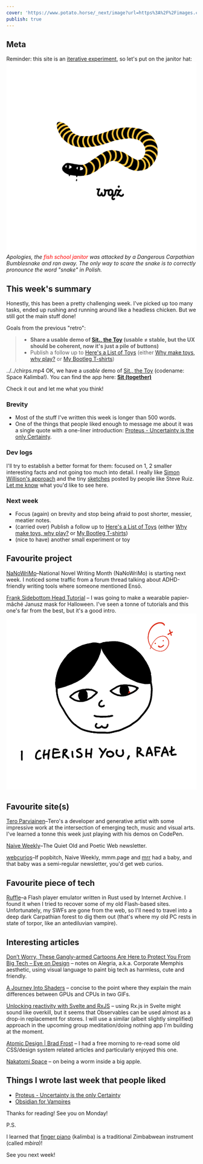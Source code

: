 ```yaml
---
cover: 'https://www.potato.horse/_next/image?url=https%3A%2F%2Fimages.ctfassets.net%2Fhyylafu4fjks%2F5k31qKHIgIyc4e58n7rgnc%2Fd44fa1feafea819ef03bfe228625aa98%2FUntitled_Artwork_13.png&w=3840&q=75'
publish: true
---
```

## Meta

Reminder: this site is an [iterative experiment](<../../../111>), so let's put on the janitor hat:
![318](../../dangerous-galician-snake.webp)
*Apologies, the <span style="color: red">fish school janitor</span> was attacked by a Dangerous Carpathian Bumblesnake and ran away. The only way to scare the snake is to correctly pronounce the word "snake" in Polish.*

## This week's summary

Honestly, this has been a pretty challenging week. I've picked up too many tasks, ended up rushing and running around like a headless chicken. But we still got the main stuff done!

Goals from the previous "retro":

> - **Share a usable demo of [Sit., the Toy](<../../../Sit., (together)>) (usable ≠ stable, but the UX should be coherent, now it's just a pile of buttons)**
> - Publish a follow up to [Here's a List of Toys](<../../../Here's a List of Toys>) (either [Why make toys, why play?](<../../../Why make toys, why play?>) or [My Bootleg T-shirts](<../../../My Bootleg T-shirts>))


<sonnet-embed >../../chirps.mp4</sonnet-embed>
OK, we have a *usable* demo of [Sit., the Toy](<../../../Sit., (together)>) (codename: Space Kalimba!). You can find the app here: **[Sit (together)](https://nothing-together.sonnet.io)**

Check it out and let me what you think!

### Brevity

- Most of the stuff I've written this week is longer than 500 words. 
- One of the things that people liked enough to message me about it was a single quote with a one-liner introduction: [Proteus - Uncertainty is the only Certainty](<../../../Proteus - Uncertainty is the only Certainty>). 

### Dev logs

I'll try to establish a better format for them: focused on 1, 2 smaller interesting facts and not going too much into detail. I really like [Simon Willison's approach](https://til.simonwillison.net/cloudflare/robots-txt-cloudflare-workers) and the tiny [sketches](https://twitter.com/steveruizok/status/1708207350232817694) posted by people like Steve Ruiz. [Let me know](mailto:hello@sonnet.io) what you'd like to see here.
### Next week

- Focus (again) on brevity and stop being afraid to post shorter, messier, meatier notes.
- (carried over) Publish a follow up to [Here's a List of Toys](<../../../Here's a List of Toys>) (either [Why make toys, why play?](<../../../Why make toys, why play?>) or [My Bootleg T-shirts](<../../../My Bootleg T-shirts>))
- (nice to have) another small experiment or toy

## Favourite project

[NaNoWriMo](https://nanowrimo.org)–National Novel Writing Month (NaNoWriMo) is starting next week. I noticed some traffic from a forum thread talking about ADHD-friendly writing tools where someone mentioned Ensō.

[Frank Sidebottom Head Tutorial](https://www.youtube.com/watch?v=UphC6JAqd5E&pp=ygUUZHlpIGZyYW5rIHNpZGVib3R0b20%3D) – I was going to make a wearable papier-mâché Janusz mask for Halloween. I've seen a tonne of tutorials and this one's far from the best, but it's a good intro.
![2867](../../004-10.png)

## Favourite site(s)

[Tero Parviainen](https://teropa.info)–Tero's a developer and generative artist with some impressive work at the intersection of emerging tech, music and visual arts. I've learned a tonne this week just playing with his demos on CodePen.

[Naive Weekly](https://www.naiveweekly.com)–The Quiet Old and Poetic Web newsletter.

[webcurios](https://webcurios.co.uk)–If popbitch, Naive Weekly, mmm.page and [mrr](https://mrr.sonnet.io) had a baby, and that baby was a semi-regular newsletter, you'd get web curios. 


## Favourite piece of tech

[Ruffle](https://ruffle.rs/)–a Flash player emulator written in Rust used by Internet Archive. I found it when I tried to recover some of my old Flash-based sites. Unfortunately, my SWFs are gone from the web, so I'll need to travel into a deep dark Carpathian forest to dig them out (that's where my old PC rests in state of torpor, like an antediluvian vampire).


## Interesting articles

[Don’t Worry, These Gangly-armed Cartoons Are Here to Protect You From Big Tech – Eye on Design](https://eyeondesign.aiga.org/dont-worry-these-gangley-armed-cartoons-are-here-to-protect-you-from-big-tech/) – notes on Alegria, a.k.a. Corporate Memphis aesthetic, using visual language to paint big tech as harmless, cute and friendly. 

[A Journey Into Shaders](https://www.mayerowitz.io/blog/a-journey-into-shaders) – concise to the point where they explain the main differences between GPUs and CPUs in two GIFs.

[Unlocking reactivity with Svelte and RxJS](https://timdeschryver.dev/blog/unlocking-reactivity-with-svelte-and-rxjs#refactored-typeahead) – using Rx.js in Svelte might sound like overkill, but it seems that Observables can be used almost as a drop-in replacement for stores. I will use a similar (albeit slightly simplified) approach in the upcoming group meditation/doing nothing app I'm building at the moment.

[Atomic Design | Brad Frost](https://bradfrost.com/blog/post/atomic-web-design/) – I had a free morning to re-read some old CSS/design system related articles and particularly enjoyed this one.

[Nakatomi Space](https://www.bldgblog.com/2010/01/nakatomi-space/) – on being a worm inside a big apple.

## Things I wrote last week that people liked

- [Proteus - Uncertainty is the only Certainty](<../../../Proteus - Uncertainty is the only Certainty>)
- [Obsidian for Vampires](<../../../Obsidian for Vampires>)

Thanks for reading! See you on Monday!

P.S. 

I learned that [finger piano](https://en.wikipedia.org/wiki/Mbira) (kalimba) is a traditional Zimbabwean instrument (called *mbira*)!

See you next week!
